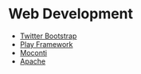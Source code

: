# Web Development

* [Twitter Bootstrap](Twitter_Bootstrap)
* [Play Framework](Play_Framework)
* [Moconti](Moconti)
* [Apache](wiki/Apache)